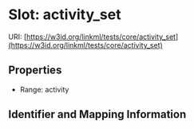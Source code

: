 # Slot: activity_set

URI: [https://w3id.org/linkml/tests/core/activity_set](https://w3id.org/linkml/tests/core/activity_set)



<!-- no inheritance hierarchy -->


## Properties

 * Range: activity



## Identifier and Mapping Information





